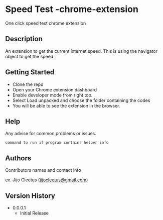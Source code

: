 # Speed Test -chrome-extension

One click speed test chrome extension

## Description

An extension to get the current internet speed. This is using the navigator object to get the speed.

## Getting Started

* Clone the repo
* Open your Chrome extension dashboard
* Enable developer mode from right top.
* Select Load unpacked and choose the folder containing the codes
* You will be able to see the extension in the browser.

## Help

Any advise for common problems or issues.
```
command to run if program contains helper info
```

## Authors

Contributors names and contact info

ex. Jijo Cleetus (jijocleetus@gmail.com)

## Version History

* 0.0.0.1
    * Initial Release
